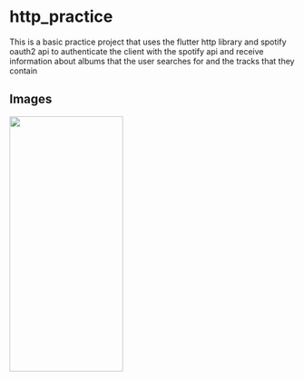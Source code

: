 # http_practice
This is a basic practice project that uses the flutter http library and spotify oauth2 api to authenticate the client with the spotify api and receive information about albums that the user searches for and the tracks that they contain

## Images
<img src="https://github.com/javad-zakaryaee/Samin-Flutter-Service-Calls/blob/master/images/recording.gif" width="200" height="450">
